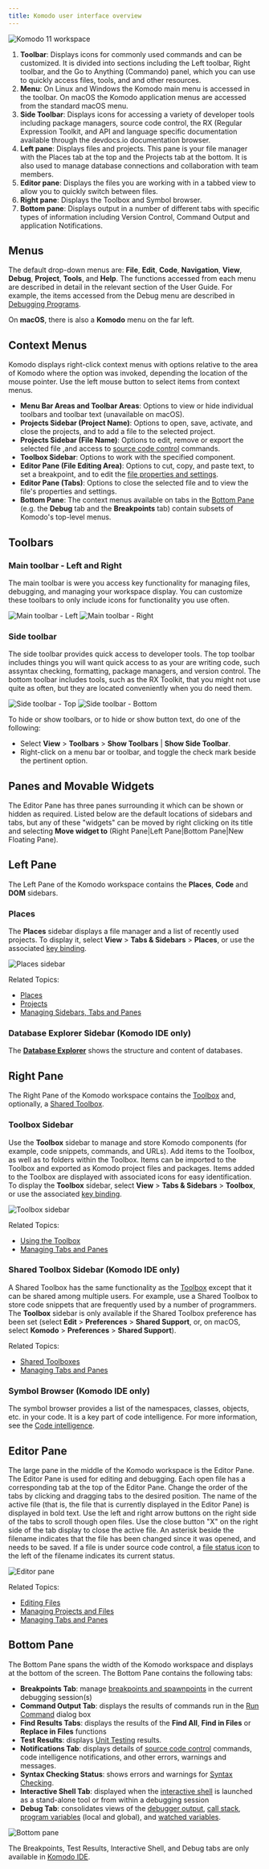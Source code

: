 ```yaml
---
title: Komodo user interface overview
---
```


![Komodo 11 workspace](/images/workspace_overview.png)

1. **Toolbar**: Displays icons for commonly used commands and can be customized. It is divided into sections including the Left toolbar, Right toolbar, and the Go to Anything (Commando) panel, which you can use to quickly access files, tools, and and other resources.
1. **Menu**: On Linux and Windows the Komodo main menu is accessed in the toolbar. On macOS the Komodo application menus are accessed from the standard macOS menu.
1. **Side Toolbar**: Displays icons for accessing a variety of developer tools including package managers, source code control, the RX (Regular Expression Toolkit, and API and language specific documentation available through the devdocs.io documentation browser.
1. **Left pane**: Displays files and projects. This pane is your file manager with the Places tab at the top and the Projects tab at the bottom. It is also used to manage database connections and collaboration with team members.
1. **Editor pane**: Displays the files you are working with in a tabbed view to allow you to quickly switch between files.
1. **Right pane**: Displays the Toolbox and Symbol browser.
1. **Bottom pane**: Displays output in a number of different tabs with specific types of information including Version Control, Command Output and application Notifications.


## Menus
<a name="Menus" id="Menus"></a>
The default drop-down menus are: **File**, **Edit**, **Code**, **Navigation**, **View**, **Debug**, **Project**, **Tools**, and **Help**. The functions accessed from each menu are described in detail in the relevant section of the User Guide. For example, the items accessed from the Debug menu are described in [Debugging Programs](debugger.html).

On **macOS**, there is also a **Komodo** menu on the far left.

## Context Menus
<a name="Context_Menus" id="Context_Menus"></a>
Komodo displays right-click context menus with options relative to the area of Komodo where the option was invoked, depending the location of the mouse pointer. Use the left mouse button to select items from context menus.

- **Menu Bar Areas and Toolbar Areas**: Options to view or hide individual toolbars and toolbar text (unavailable on macOS).
- **Projects Sidebar (Project Name)**: Options to open, save, activate, and close the projects, and to add a file to the selected project.
- **Projects Sidebar (File Name)**: Options to edit, remove or export the selected file ,and access to [source code control](scc.html#scc_commands) commands.
- **Toolbox Sidebar**: Options to work with the specified component.
- **Editor Pane (File Editing Area)**: Options to cut, copy, and paste text, to set a breakpoint, and to edit the [file properties and settings](files.html#files_settings).
- **Editor Pane (Tabs)**: Options to close the selected file and to view the file's properties and settings.
- **Bottom Pane**: The context menus available on tabs in the [Bottom Pane](#Output_Pane) (e.g. the **Debug** tab and the **Breakpoints** tab) contain subsets of Komodo's top-level menus.  

## Toolbars
<a name="Toolbars" id="Toolbars"></a>

### Main toolbar - Left and Right

The main toolbar is were you access key functionality for managing files, debugging, and managing your workspace display. You can customize these toolbars to only include icons for functionality you use often.

![Main toolbar - Left](/images/main_tool_left.png)
![Main toolbar - Right](/images/main_tool_right.png)

### Side toolbar

The side toolbar provides quick access to developer tools. The top toolbar includes things you will want quick access to as your are writing code, such assyntax checking, formatting, package managers, and version control. The bottom toolbar includes tools, such as the RX Toolkit, that you might not use quite as often, but they are located conveniently when you do need them.

![Side toolbar - Top](/images/side_tool_top.png)
![Side toolbar - Bottom](/images/side_tool_bottom.png)

To hide or show toolbars, or to hide or show button text, do one of the following:

- Select **View** > **Toolbars** > **Show Toolbars** | **Show Side Toolbar**.
- Right-click on a menu bar or toolbar, and toggle the check mark beside the pertinent option.

## Panes and Movable Widgets
<a name="moveable_widgets" id="moveable_widgets"></a>
The Editor Pane has three panes surrounding it which can be shown or hidden as required. Listed below are the default locations of sidebars and tabs, but any of these "widgets" can be moved by right clicking on its title and selecting **Move widget to** (Right Pane|Left Pane|Bottom Pane|New Floating Pane).

## Left Pane
<a name="Left_Pane" id="Left_Pane"></a>
The Left Pane of the Komodo workspace contains the **Places**, **Code** and **DOM** sidebars.

### Places
<a name="places_sidebar" id="places_sidebar"></a>
The **Places** sidebar displays a file manager and a list of recently used projects. To display it, select **View** > **Tabs & Sidebars** > **Places**, or use the associated [key binding](prefs.html#Config_Key_Bindings).

![Places sidebar](/images/places_projects.png)  

Related Topics:

- [Places](places.html)
- [Projects](project.html)
- [Managing Sidebars, Tabs and Panes](managing_ui_widgets.html)

### Database Explorer Sidebar (Komodo IDE only)
<a name="DB_Explorer_Tab" id="db_tab"></a>
The **[Database Explorer](db_explorer.html)** shows the structure and content of databases.

## Right Pane
<a name="Right_Pane" id="Right_Pane"></a>
The Right Pane of the Komodo workspace contains the [Toolbox](toolbox.html) and, optionally, a [Shared Toolbox](toolbox.html).

### Toolbox Sidebar
<a name="Toolbox_Tab" id="Toolbox_Tab"></a>
Use the **Toolbox** sidebar to manage and store Komodo components (for example, code snippets, commands, and URLs). Add items to the Toolbox, as well as to folders within the Toolbox. Items can be imported to the Toolbox and exported as Komodo project files and packages. Items added to the Toolbox are displayed with associated icons for easy identification. To display the **Toolbox** sidebar, select **View** > **Tabs & Sidebars** > **Toolbox**, or use the associated [key binding](prefs.html#Config_Key_Bindings).

![Toolbox sidebar](/images/sidebar_toolbox.png)  

Related Topics:

- [Using the Toolbox](toolbox.html)
- [Managing Tabs and Panes](#manage)

### Shared Toolbox Sidebar (Komodo IDE only)
<a name="Shared_Toolbox_Tab" id="Shared_Toolbox_Tab"></a>
A Shared Toolbox has the same functionality as the [Toolbox](#Toolbox_Tab) except that it can be shared among multiple users. For example, use a Shared Toolbox to store code snippets that are frequently used by a number of programmers. The **Toolbox** sidebar is only available if the Shared Toolbox preference has been set (select **Edit** > **Preferences** > **Shared Support**, or, on macOS, select **Komodo** > **Preferences** > **Shared Support**).

Related Topics:

- [Shared Toolboxes](toolbox.html)
- [Managing Tabs and Panes](#manage)

### Symbol Browser (Komodo IDE only)
<a name="Code_Tab" id="Code_Tab"></a>

The symbol browser provides a list of the namespaces, classes, objects, etc. in your code. It is a key part of code intelligence. For more information, see the [Code intelligence](codeintel.html).

## Editor Pane
<a name="Editor_Pane" id="Editor_Pane"></a>
The large pane in the middle of the Komodo workspace is the Editor Pane. The Editor Pane is used for editing and debugging. Each open file has a corresponding tab at the top of the Editor Pane. Change the order of the tabs by clicking and dragging tabs to the desired position. The name of the active file (that is, the file that is currently displayed in the Editor Pane) is displayed in bold text. Use the left and right arrow buttons on the right side of the tabs to scroll though open files. Use the close button "X" on the right side of the tab display to close the active file. An asterisk beside the filename indicates that the file has been changed since it was opened, and needs to be saved. If a file is under source code control, a [file status icon](scc.html#file_status) to the left of the filename indicates its current status.

![Editor pane](/images/editor_pane.png)  

Related Topics:

- [Editing Files](editor.html)
- [Managing Projects and Files](project.html)
- [Managing Tabs and Panes](#manage)

<a name="Output_Pane" id="Output_Pane"></a>
## Bottom Pane

The Bottom Pane spans the width of the Komodo workspace and displays at the bottom of the screen. The Bottom Pane contains the following tabs:

- **Breakpoints Tab**: manage [breakpoints and spawnpoints](debugger.html#breakpoints_and_spawnpoints) in the current debugging session(s)
- **Command Output Tab**: displays the results of commands run in the [Run Command](run.html#run_create) dialog box
- **Find Results Tabs**: displays the results of the **Find All**, **Find in Files** or **Replace in Files** functions
- **Test Results**: displays [Unit Testing](unittest.html) results.
- **Notifications Tab**: displays details of [source code control](scc.html) commands, code intelligence notifications, and other errors, warnings and messages.
- **Syntax Checking Status**: shows errors and warnings for [Syntax Checking](editor.html#Linting).
- **Interactive Shell Tab**: displayed when the [interactive shell](intshell.html) is launched as a stand-alone tool or from within a debugging session
- **Debug Tab**: consolidates views of the [debugger output](debugger.html#output_tab), [call stack](debugger.html#Call_Stack), [program variables](debugger.html#viewing_variables) (local and global), and [watched variables](debugger.html#Watching_Variables).

![Bottom pane](/images/bottom_pane.png)  

The Breakpoints, Test Results, Interactive Shell, and Debug tabs are only available in [Komodo IDE](https://www.activestate.com/komodo-edit).
